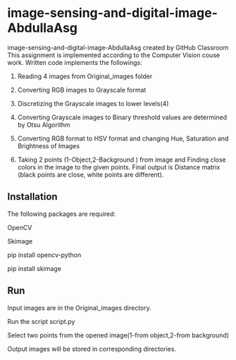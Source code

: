 # image-sensing-and-digital-image-AbdullaAsg
image-sensing-and-digital-image-AbdullaAsg created by GitHub Classroom
This assignment is implemented according to the Computer Vision couse work.
Written code implements the followings:

1. Reading 4 images from Original_images folder

2. Converting RGB images to Grayscale format

3. Discretizing the Grayscale images to lower levels(4)

4. Converting Grayscale images to Binary threshold values are determined by Otsu Algorithm

5. Converting RGB format to HSV format and changing Hue, Saturation and Brightness of Images

6. Taking 2 points (1-Object,2-Background ) from image and Finding close colors in the image to the given points. Final output is Distance matrix (black points are close, white points are different). 
## Installation

The following packages are required:

OpenCV 

Skimage

pip install opencv-python

pip install skimage


## Run

Input images are in the Original_images directory.

Run the script script.py

Select two points from the opened image(1-from object,2-from background)

Output images will be stored in corresponding directories.
